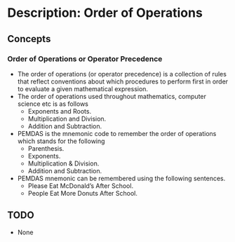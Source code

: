 # Description: Order of Operations

## Concepts
### Order of Operations or Operator Precedence
* The order of operations (or operator precedence) is a collection of rules that reflect conventions about which 
  procedures to perform first in order to evaluate a given mathematical expression.
* The order of operations used throughout mathematics, computer science etc is as follows
    - Exponents and Roots.
    - Multiplication and Division.
    - Addition and Subtraction.
* PEMDAS is the mnemonic code to remember the order of operations which stands for the following
    - Parenthesis. 
    - Exponents.
    - Multiplication & Division. 
    - Addition and Subtraction.
* PEMDAS mnemonic can be remembered using the following sentences.
    - Please Eat McDonald’s After School.
    - People Eat More Donuts After School.

## TODO
* None
